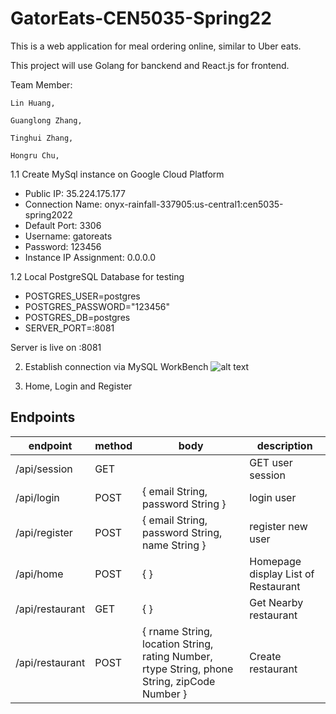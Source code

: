 # GatorEats-CEN5035-Spring22

This is a web application for meal ordering online, similar to Uber eats.

This project will use Golang for banckend and React.js for frontend.

Team Member:

    Lin Huang,

    Guanglong Zhang,

    Tinghui Zhang,

    Hongru Chu,



1.1 Create MySql instance on Google Cloud Platform

* Public IP: 35.224.175.177
* Connection Name: onyx-rainfall-337905:us-central1:cen5035-spring2022
* Default Port: 3306
* Username: gatoreats
* Password: 123456
* Instance IP Assignment: 0.0.0.0

1.2 Local PostgreSQL Database for testing

* POSTGRES_USER=postgres
* POSTGRES_PASSWORD="123456"
* POSTGRES_DB=postgres
* SERVER_PORT=:8081

Server is live on :8081

2. Establish connection via MySQL WorkBench
![alt text](https://github.com/lhuangufl/GatorEats-CEN5035-Spring22/blob/master/MySQL%20Connection.png)

3. Home, Login and Register

## Endpoints
| endpoint      | method | body                                           | description       |
|---------------|--------|------------------------------------------------|-------------------|
| /api/session  | GET    |                                                | GET user session  |
| /api/login    | POST   | { email String, password String }              | login user        |
| /api/register | POST   | { email String, password String, name String } | register new user |
| /api/home     | POST   | { }                                            | Homepage display List of Restaurant |
| /api/restaurant | GET | { } | Get Nearby restaurant |
| /api/restaurant | POST| { rname String, location String, rating Number, rtype String, phone String, zipCode Number } | Create restaurant |
